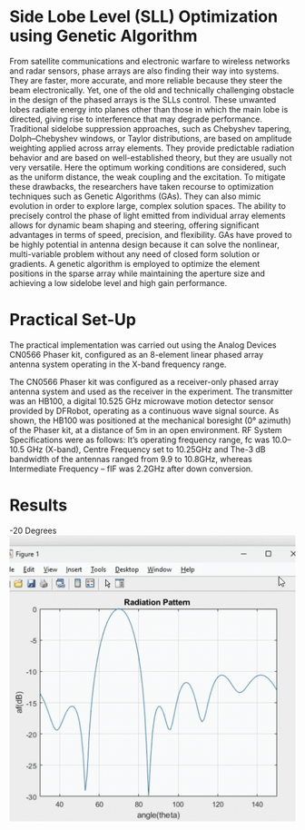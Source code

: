 # Side Lobe Level (SLL) Optimization using Genetic Algorithm

From satellite communications and electronic warfare to wireless networks and radar sensors, phase arrays are also finding their way into systems. They are faster, more accurate, and more reliable because they steer the beam electronically. Yet, one of the old and technically challenging obstacle in the design of the phased arrays is the SLLs control. These unwanted lobes radiate energy into planes other than those in which the main lobe is directed, giving rise to interference that may degrade performance.
Traditional sidelobe suppression approaches, such as Chebyshev tapering, Dolph–Chebyshev windows, or Taylor distributions, are based on amplitude weighting applied across array elements. They provide predictable radiation behavior and are based on well-established theory, but they are usually not very versatile. Here the optimum working conditions are considered, such as the uniform distance, the weak coupling and the excitation.
To mitigate these drawbacks, the researchers have taken recourse to optimization techniques such as Genetic Algorithms (GAs). They can also mimic evolution in order to explore large, complex solution spaces. The ability to precisely control the phase of light emitted from individual array elements allows for dynamic beam shaping and steering, offering significant advantages in terms of speed, precision, and flexibility. GAs have proved to be highly potential in antenna design because it can solve the nonlinear, multi-variable problem without any need of closed form solution or gradients. A genetic algorithm is employed to optimize the element positions in the sparse array while maintaining the aperture size and achieving a low sidelobe level and high gain performance.

# Practical Set-Up
The practical implementation was carried out using the Analog Devices CN0566 Phaser kit, configured as an 8-element linear phased array antenna system operating in the X-band frequency range. 

The CN0566 Phaser kit was configured as a receiver-only phased array antenna system and used as the receiver in the experiment. The transmitter was an HB100, a digital 10.525 GHz microwave motion detector sensor provided by DFRobot, operating as a continuous wave signal source. As shown, the HB100 was positioned at the mechanical boresight (0° azimuth) of the Phaser kit, at a distance of 5m in an open environment. RF System Specifications were as follows: It’s operating frequency range, fc was 10.0–10.5 GHz (X-band), Centre Frequency set to 10.25GHz and The-3 dB bandwidth of the antennas ranged from 9.9 to 10.8GHz, whereas Intermediate Frequency – fIF was 2.2GHz after down conversion.

# Results
-20 Degrees
![imaging](gen_1.gif)
